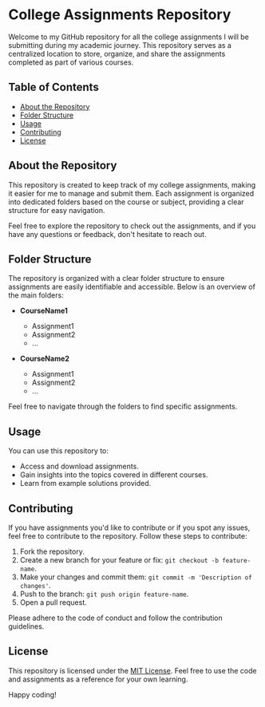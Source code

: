 # College Assignments Repository

Welcome to my GitHub repository for all the college assignments I will be submitting during my academic journey. This repository serves as a centralized location to store, organize, and share the assignments completed as part of various courses.

## Table of Contents

- [About the Repository](#about-the-repository)
- [Folder Structure](#folder-structure)
- [Usage](#usage)
- [Contributing](#contributing)
- [License](#license)

## About the Repository

This repository is created to keep track of my college assignments, making it easier for me to manage and submit them. Each assignment is organized into dedicated folders based on the course or subject, providing a clear structure for easy navigation.

Feel free to explore the repository to check out the assignments, and if you have any questions or feedback, don't hesitate to reach out.

## Folder Structure

The repository is organized with a clear folder structure to ensure assignments are easily identifiable and accessible. Below is an overview of the main folders:

- **CourseName1**
  - Assignment1
  - Assignment2
  - ...

- **CourseName2**
  - Assignment1
  - Assignment2
  - ...

Feel free to navigate through the folders to find specific assignments.

## Usage

You can use this repository to:

- Access and download assignments.
- Gain insights into the topics covered in different courses.
- Learn from example solutions provided.

## Contributing

If you have assignments you'd like to contribute or if you spot any issues, feel free to contribute to the repository. Follow these steps to contribute:

1. Fork the repository.
2. Create a new branch for your feature or fix: `git checkout -b feature-name`.
3. Make your changes and commit them: `git commit -m 'Description of changes'`.
4. Push to the branch: `git push origin feature-name`.
5. Open a pull request.

Please adhere to the code of conduct and follow the contribution guidelines.

## License

This repository is licensed under the [MIT License](LICENSE). Feel free to use the code and assignments as a reference for your own learning.

Happy coding!
